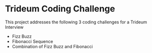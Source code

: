 # Trideum Coding Challenge

This project addresses the following 3 coding challenges for a Trideum Interview
* Fizz Buzz
* Fibonacci Sequence
* Combination of Fizz Buzz and Fibonacci
